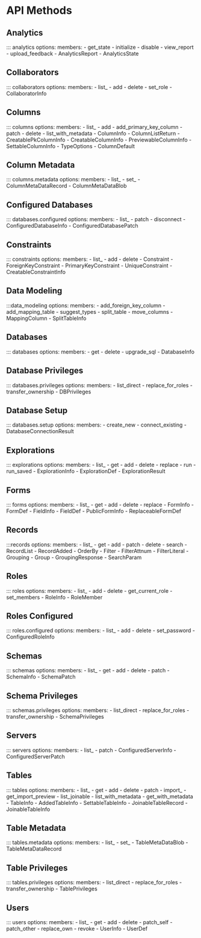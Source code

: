 # API Methods

## Analytics
::: analytics
    options:
      members:
      - get_state
      - initialize
      - disable
      - view_report
      - upload_feedback
      - AnalyticsReport
      - AnalyticsState

## Collaborators

::: collaborators
    options:
      members:
      - list_
      - add
      - delete
      - set_role
      - CollaboratorInfo

## Columns

::: columns
    options:
      members:
      - list_
      - add
      - add_primary_key_column
      - patch
      - delete
      - list_with_metadata
      - ColumnInfo
      - ColumnListReturn
      - CreatablePkColumnInfo
      - CreatableColumnInfo
      - PreviewableColumnInfo
      - SettableColumnInfo
      - TypeOptions
      - ColumnDefault
 
## Column Metadata

::: columns.metadata
    options:
      members:
      - list_
      - set_
      - ColumnMetaDataRecord
      - ColumnMetaDataBlob

## Configured Databases

::: databases.configured
    options:
      members:
      - list_
      - patch
      - disconnect
      - ConfiguredDatabaseInfo
      - ConfiguredDatabasePatch

## Constraints

::: constraints
    options:
      members:
      - list_
      - add
      - delete
      - Constraint
      - ForeignKeyConstraint
      - PrimaryKeyConstraint
      - UniqueConstraint
      - CreatableConstraintInfo

## Data Modeling

:::data_modeling
    options:
      members:
      - add_foreign_key_column
      - add_mapping_table
      - suggest_types
      - split_table
      - move_columns
      - MappingColumn
      - SplitTableInfo

## Databases

::: databases
    options:
      members:
      - get
      - delete
      - upgrade_sql
      - DatabaseInfo

## Database Privileges

::: databases.privileges
    options:
      members:
      - list_direct
      - replace_for_roles
      - transfer_ownership
      - DBPrivileges

## Database Setup

::: databases.setup
    options:
      members:
      - create_new
      - connect_existing
      - DatabaseConnectionResult

## Explorations

::: explorations
    options:
      members:
      - list_
      - get
      - add
      - delete
      - replace
      - run
      - run_saved
      - ExplorationInfo
      - ExplorationDef
      - ExplorationResult

## Forms

::: forms
    options:
      members:
      - list_
      - get
      - add
      - delete
      - replace
      - FormInfo
      - FormDef
      - FieldInfo
      - FieldDef
      - PublicFormInfo
      - ReplaceableFormDef

## Records

:::records
    options:
      members:
      - list_
      - get
      - add
      - patch
      - delete
      - search
      - RecordList
      - RecordAdded
      - OrderBy
      - Filter
      - FilterAttnum
      - FilterLiteral
      - Grouping
      - Group
      - GroupingResponse
      - SearchParam

## Roles

::: roles
    options:
      members:
      - list_
      - add
      - delete
      - get_current_role
      - set_members
      - RoleInfo
      - RoleMember

## Roles Configured

::: roles.configured
    options:
      members:
      - list_
      - add
      - delete
      - set_password
      - ConfiguredRoleInfo

## Schemas

::: schemas
    options:
      members:
      - list_
      - get
      - add
      - delete
      - patch
      - SchemaInfo
      - SchemaPatch

## Schema Privileges

::: schemas.privileges
    options:
      members:
      - list_direct
      - replace_for_roles
      - transfer_ownership
      - SchemaPrivileges

## Servers

::: servers
    options:
      members:
      - list_
      - patch
      - ConfiguredServerInfo
      - ConfiguredServerPatch

## Tables

::: tables
    options:
      members:
      - list_
      - get
      - add
      - delete
      - patch
      - import_
      - get_import_preview
      - list_joinable
      - list_with_metadata
      - get_with_metadata
      - TableInfo
      - AddedTableInfo
      - SettableTableInfo
      - JoinableTableRecord
      - JoinableTableInfo

## Table Metadata

::: tables.metadata
    options:
      members:
      - list_
      - set_
      - TableMetaDataBlob
      - TableMetaDataRecord

## Table Privileges

::: tables.privileges
    options:
      members:
      - list_direct
      - replace_for_roles
      - transfer_ownership
      - TablePrivileges

## Users

::: users
    options:
      members:
      - list_
      - get
      - add
      - delete
      - patch_self
      - patch_other
      - replace_own
      - revoke
      - UserInfo
      - UserDef
